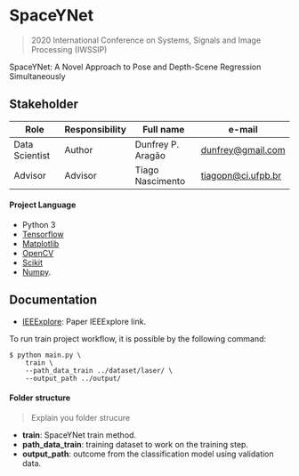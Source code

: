 # SpaceYNet
> 2020 International Conference on Systems, Signals and Image Processing (IWSSIP)

SpaceYNet: A Novel Approach to Pose and Depth-Scene Regression Simultaneously


## Stakeholder

| Role                 | Responsibility         | Full name                | e-mail       |
| -----                | ----------------       | -----------              | ---------    |
| Data Scientist       | Author                 | Dunfrey P. Aragão | dunfrey@gmail.com   |
| Advisor       | Advisor                 | Tiago Nascimento | tiagopn@ci.ufpb.br   |


#### Project Language

- Python 3
- [Tensorflow](https://www.tensorflow.org/)
- [Matplotlib](https://matplotlib.org/)
- [OpenCV](https://opencv.org/)
- [Scikit](https://scikit-learn.org/stable/)
- [Numpy](https://numpy.org/).


## Documentation

* [IEEExplore](https://ieeexplore.ieee.org/document/9145427): Paper IEEExplore link.

To run train project workflow, it is possible by the following command:

```
$ python main.py \
    train \
    --path_data_train ../dataset/laser/ \
    --output_path ../output/
```

#### Folder structure
>Explain you folder strucure
* **train**: SpaceYNet train method.
* **path_data_train**: training dataset to work on the training step.
* **output_path**: outcome from the classification model using validation data.

